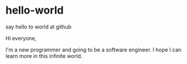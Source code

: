 # hello-world
say hello to world at github

Hi everyone,

I'm a new programmer and going to be a software engineer.
I hope I can learn more in this infinite world.

